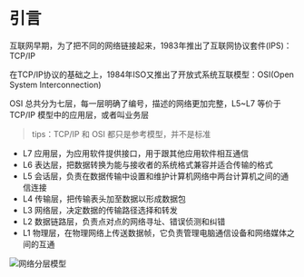 # 引言

互联网早期，为了把不同的网络链接起来，1983年推出了互联网协议套件(IPS)：TCP/IP

在TCP/IP协议的基础之上，1984年ISO又推出了开放式系统互联模型：OSI(Open System Interconnection)

OSI 总共分为七层，每一层明确了编号，描述的网络更加完整，L5~L7 等价于 TCP/IP 模型中的应用层，或者叫业务层

> tips：TCP/IP 和 OSI 都只是参考模型，并不是标准

- L7 应用层，为应用软件提供接口，用于跟其他应用软件相互通信
- L6 表达层，把数据转换为能与接收者的系统格式兼容并适合传输的格式
- L5 会话层，负责在数据传输中设置和维护计算机网络中两台计算机之间的通信连接
- L4 传输层，把传输表头加至数据以形成数据包
- L3 网络层，决定数据的传输路径选择和转发
- L2 数据链路层，负责点对点的网络寻址、错误侦测和纠错
- L1 物理层，在物理网络上传送数据帧，它负责管理电脑通信设备和网络媒体之间的互通

![网络分层模型](http://image.zuoright.com/网络分层模型.png)
